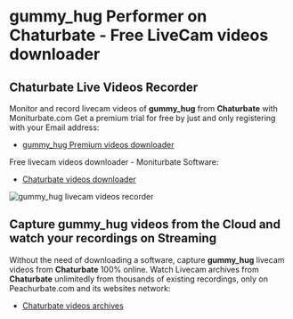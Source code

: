 # gummy_hug Performer on Chaturbate - Free LiveCam videos downloader

## Chaturbate Live Videos Recorder

Monitor and record livecam videos of **gummy_hug** from **Chaturbate** with Moniturbate.com
Get a premium trial for free by just and only registering with your Email address:
* [gummy_hug Premium videos downloader](https://moniturbate.com/request-demo-licence-key.html)

Free livecam videos downloader - Moniturbate Software:
* [Chaturbate videos downloader](https://moniturbate.com/moniturbate-download-software.html)

![gummy_hug livecam videos recorder](https://peachurnet.com/templates/moniturbate-software.png)


## Capture gummy_hug videos from the Cloud and watch your recordings on Streaming

Without the need of downloading a software, capture **gummy_hug** livecam videos from **Chaturbate** 100% online.
Watch Livecam archives from **Chaturbate** unlimitedly from thousands of existing recordings, only on Peachurbate.com and its websites network:
* [Chaturbate videos archives](https://peachurnet.com/)